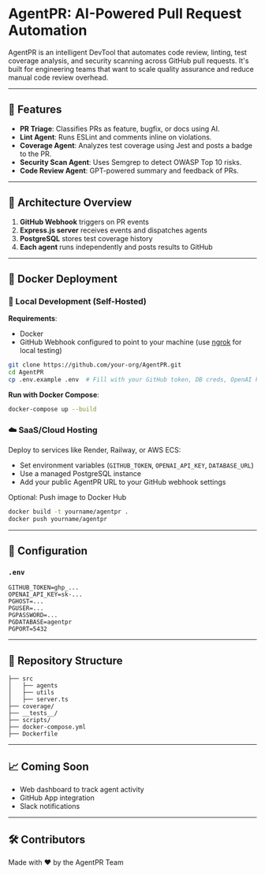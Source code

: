 # AgentPR: AI-Powered Pull Request Automation

AgentPR is an intelligent DevTool that automates code review, linting, test coverage analysis, and security scanning across GitHub pull requests. It's built for engineering teams that want to scale quality assurance and reduce manual code review overhead.

---

## 🚀 Features

* **PR Triage**: Classifies PRs as feature, bugfix, or docs using AI.
* **Lint Agent**: Runs ESLint and comments inline on violations.
* **Coverage Agent**: Analyzes test coverage using Jest and posts a badge to the PR.
* **Security Scan Agent**: Uses Semgrep to detect OWASP Top 10 risks.
* **Code Review Agent**: GPT-powered summary and feedback of PRs.

---

## 🧩 Architecture Overview

1. **GitHub Webhook** triggers on PR events
2. **Express.js server** receives events and dispatches agents
3. **PostgreSQL** stores test coverage history
4. **Each agent** runs independently and posts results to GitHub

---

## 🐳 Docker Deployment

### 🧪 Local Development (Self-Hosted)

**Requirements**:

* Docker
* GitHub Webhook configured to point to your machine (use [ngrok](https://ngrok.com/) for local testing)

```bash
git clone https://github.com/your-org/AgentPR.git
cd AgentPR
cp .env.example .env  # Fill with your GitHub token, DB creds, OpenAI key
```

**Run with Docker Compose**:

```bash
docker-compose up --build
```

### ☁️ SaaS/Cloud Hosting

Deploy to services like Render, Railway, or AWS ECS:

* Set environment variables (`GITHUB_TOKEN`, `OPENAI_API_KEY`, `DATABASE_URL`)
* Use a managed PostgreSQL instance
* Add your public AgentPR URL to your GitHub webhook settings

Optional: Push image to Docker Hub

```bash
docker build -t yourname/agentpr .
docker push yourname/agentpr
```

---

## 🔧 Configuration

### `.env`

```dotenv
GITHUB_TOKEN=ghp_...
OPENAI_API_KEY=sk-...
PGHOST=...
PGUSER=...
PGPASSWORD=...
PGDATABASE=agentpr
PGPORT=5432
```

---

## 📂 Repository Structure

```
├── src
│   ├── agents
│   ├── utils
│   ├── server.ts
├── coverage/
├── __tests__/
├── scripts/
├── docker-compose.yml
├── Dockerfile
```

---

## 📈 Coming Soon

* Web dashboard to track agent activity
* GitHub App integration
* Slack notifications

---

## 🛠 Contributors

Made with ❤️ by the AgentPR Team

